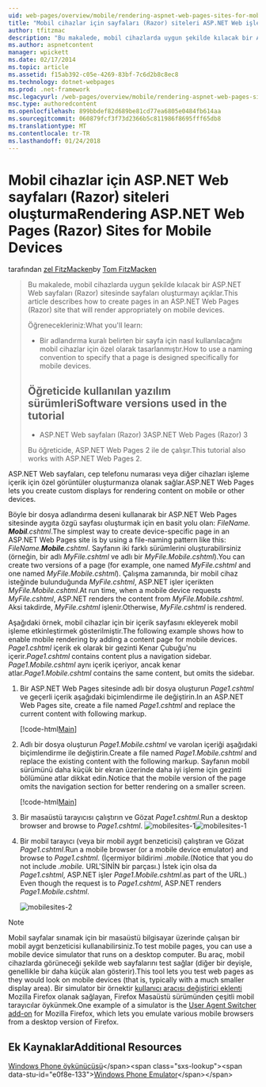 ```yaml
---
uid: web-pages/overview/mobile/rendering-aspnet-web-pages-sites-for-mobile-devices
title: "Mobil cihazlar için sayfaları (Razor) siteleri ASP.NET Web işleme | Microsoft Docs"
author: tfitzmac
description: "Bu makalede, mobil cihazlarda uygun şekilde kılacak bir ASP.NET Web sayfaları (Razor) sitesinde sayfaları oluşturmayı açıklar. Öğrenecekleriniz: size nasıl..."
ms.author: aspnetcontent
manager: wpickett
ms.date: 02/17/2014
ms.topic: article
ms.assetid: f15ab392-c05e-4269-83bf-7c6d2b8c8ec8
ms.technology: dotnet-webpages
ms.prod: .net-framework
msc.legacyurl: /web-pages/overview/mobile/rendering-aspnet-web-pages-sites-for-mobile-devices
msc.type: authoredcontent
ms.openlocfilehash: 899bbdef82d689be81cd77ea6805e0484fb614aa
ms.sourcegitcommit: 060879fcf3f73d2366b5c811986f8695fff65db8
ms.translationtype: MT
ms.contentlocale: tr-TR
ms.lasthandoff: 01/24/2018
---
```

<a name="rendering-aspnet-web-pages-razor-sites-for-mobile-devices"></a><span data-ttu-id="e0f8e-104">Mobil cihazlar için ASP.NET Web sayfaları (Razor) siteleri oluşturma</span><span class="sxs-lookup"><span data-stu-id="e0f8e-104">Rendering ASP.NET Web Pages (Razor) Sites for Mobile Devices</span></span>
====================
<span data-ttu-id="e0f8e-105">tarafından [zel FitzMacken](https://github.com/tfitzmac)</span><span class="sxs-lookup"><span data-stu-id="e0f8e-105">by [Tom FitzMacken](https://github.com/tfitzmac)</span></span>

> <span data-ttu-id="e0f8e-106">Bu makalede, mobil cihazlarda uygun şekilde kılacak bir ASP.NET Web sayfaları (Razor) sitesinde sayfaları oluşturmayı açıklar.</span><span class="sxs-lookup"><span data-stu-id="e0f8e-106">This article describes how to create pages in an ASP.NET Web Pages (Razor) site that will render appropriately on mobile devices.</span></span>
> 
> <span data-ttu-id="e0f8e-107">Öğrenecekleriniz:</span><span class="sxs-lookup"><span data-stu-id="e0f8e-107">What you'll learn:</span></span>
> 
> - <span data-ttu-id="e0f8e-108">Bir adlandırma kuralı belirten bir sayfa için nasıl kullanılacağını mobil cihazlar için özel olarak tasarlanmıştır.</span><span class="sxs-lookup"><span data-stu-id="e0f8e-108">How to use a naming convention to specify that a page is designed specifically for mobile devices.</span></span>
>   
> 
> ## <a name="software-versions-used-in-the-tutorial"></a><span data-ttu-id="e0f8e-109">Öğreticide kullanılan yazılım sürümleri</span><span class="sxs-lookup"><span data-stu-id="e0f8e-109">Software versions used in the tutorial</span></span>
> 
> 
> - <span data-ttu-id="e0f8e-110">ASP.NET Web sayfaları (Razor) 3</span><span class="sxs-lookup"><span data-stu-id="e0f8e-110">ASP.NET Web Pages (Razor) 3</span></span>
>   
> 
> <span data-ttu-id="e0f8e-111">Bu öğreticide, ASP.NET Web Pages 2 ile de çalışır.</span><span class="sxs-lookup"><span data-stu-id="e0f8e-111">This tutorial also works with ASP.NET Web Pages 2.</span></span>


<span data-ttu-id="e0f8e-112">ASP.NET Web sayfaları, cep telefonu numarası veya diğer cihazları işleme içerik için özel görüntüler oluşturmanıza olanak sağlar.</span><span class="sxs-lookup"><span data-stu-id="e0f8e-112">ASP.NET Web Pages lets you create custom displays for rendering content on mobile or other devices.</span></span>

<span data-ttu-id="e0f8e-113">Böyle bir dosya adlandırma deseni kullanarak bir ASP.NET Web Pages sitesinde aygıta özgü sayfası oluşturmak için en basit yolu olan: *FileName. **Mobil**.cshtml*.</span><span class="sxs-lookup"><span data-stu-id="e0f8e-113">The simplest way to create device-specific page in an ASP.NET Web Pages site is by using a file-naming pattern like this: *FileName.**Mobile**.cshtml*.</span></span> <span data-ttu-id="e0f8e-114">Sayfanın iki farklı sürümlerini oluşturabilirsiniz (örneğin, bir adlı *MyFile.cshtml* ve adlı bir *MyFile.Mobile.cshtml*).</span><span class="sxs-lookup"><span data-stu-id="e0f8e-114">You can create two versions of a page (for example, one named *MyFile.cshtml* and one named *MyFile.Mobile.cshtml*).</span></span> <span data-ttu-id="e0f8e-115">Çalışma zamanında, bir mobil cihaz isteğinde bulunduğunda *MyFile.cshtml*, ASP.NET işler içerikten *MyFile.Mobile.cshtml*.</span><span class="sxs-lookup"><span data-stu-id="e0f8e-115">At run time, when a mobile device requests *MyFile.cshtml*, ASP.NET renders the content from *MyFile.Mobile.cshtml*.</span></span> <span data-ttu-id="e0f8e-116">Aksi takdirde, *MyFile.cshtml* işlenir.</span><span class="sxs-lookup"><span data-stu-id="e0f8e-116">Otherwise, *MyFile.cshtml* is rendered.</span></span>

<span data-ttu-id="e0f8e-117">Aşağıdaki örnek, mobil cihazlar için bir içerik sayfasını ekleyerek mobil işleme etkinleştirmek gösterilmiştir.</span><span class="sxs-lookup"><span data-stu-id="e0f8e-117">The following example shows how to enable mobile rendering by adding a content page for mobile devices.</span></span> <span data-ttu-id="e0f8e-118">*Page1.cshtml* içerik ek olarak bir gezinti Kenar Çubuğu'nu içerir.</span><span class="sxs-lookup"><span data-stu-id="e0f8e-118">*Page1.cshtml* contains content plus a navigation sidebar.</span></span> <span data-ttu-id="e0f8e-119">*Page1.Mobile.cshtml* aynı içerik içeriyor, ancak kenar atlar.</span><span class="sxs-lookup"><span data-stu-id="e0f8e-119">*Page1.Mobile.cshtml* contains the same content, but omits the sidebar.</span></span>

1. <span data-ttu-id="e0f8e-120">Bir ASP.NET Web Pages sitesinde adlı bir dosya oluşturun *Page1.cshtml* ve geçerli içerik aşağıdaki biçimlendirme ile değiştirin.</span><span class="sxs-lookup"><span data-stu-id="e0f8e-120">In an ASP.NET Web Pages site, create a file named *Page1.cshtml* and replace the current content with following markup.</span></span>

    [!code-html[Main](rendering-aspnet-web-pages-sites-for-mobile-devices/samples/sample1.html)]
2. <span data-ttu-id="e0f8e-121">Adlı bir dosya oluşturun *Page1.Mobile.cshtml* ve varolan içeriği aşağıdaki biçimlendirme ile değiştirin.</span><span class="sxs-lookup"><span data-stu-id="e0f8e-121">Create a file named *Page1.Mobile.cshtml* and replace the existing content with the following markup.</span></span> <span data-ttu-id="e0f8e-122">Sayfanın mobil sürümünü daha küçük bir ekran üzerinde daha iyi işleme için gezinti bölümüne atlar dikkat edin.</span><span class="sxs-lookup"><span data-stu-id="e0f8e-122">Notice that the mobile version of the page omits the navigation section for better rendering on a smaller screen.</span></span>

    [!code-html[Main](rendering-aspnet-web-pages-sites-for-mobile-devices/samples/sample2.html)]
3. <span data-ttu-id="e0f8e-123">Bir masaüstü tarayıcısı çalıştırın ve Gözat *Page1.cshtml*.</span><span class="sxs-lookup"><span data-stu-id="e0f8e-123">Run a desktop browser and browse to *Page1.cshtml*.</span></span> <span data-ttu-id="e0f8e-124">![mobilesites-1](rendering-aspnet-web-pages-sites-for-mobile-devices/_static/image1.png)</span><span class="sxs-lookup"><span data-stu-id="e0f8e-124">![mobilesites-1](rendering-aspnet-web-pages-sites-for-mobile-devices/_static/image1.png)</span></span>
4. <span data-ttu-id="e0f8e-125">Bir mobil tarayıcı (veya bir mobil aygıt benzeticisi) çalıştıran ve Gözat *Page1.cshtml*.</span><span class="sxs-lookup"><span data-stu-id="e0f8e-125">Run a mobile browser (or a mobile device emulator) and browse to *Page1.cshtml*.</span></span> <span data-ttu-id="e0f8e-126">(İçermiyor bildirimi *.mobile.*</span><span class="sxs-lookup"><span data-stu-id="e0f8e-126">(Notice that you do not include *.mobile.*</span></span> <span data-ttu-id="e0f8e-127">URL'SİNİN bir parçası.) İstek için olsa da *Page1.cshtml*, ASP.NET işler *Page1.Mobile.cshtml*.</span><span class="sxs-lookup"><span data-stu-id="e0f8e-127">as part of the URL.) Even though the request is to *Page1.cshtml*, ASP.NET renders *Page1.Mobile.cshtml*.</span></span>

    ![mobilesites-2](rendering-aspnet-web-pages-sites-for-mobile-devices/_static/image2.png)

> [!NOTE]
> <span data-ttu-id="e0f8e-129">Mobil sayfalar sınamak için bir masaüstü bilgisayar üzerinde çalışan bir mobil aygıt benzeticisi kullanabilirsiniz.</span><span class="sxs-lookup"><span data-stu-id="e0f8e-129">To test mobile pages, you can use a mobile device simulator that runs on a desktop computer.</span></span> <span data-ttu-id="e0f8e-130">Bu araç, mobil cihazlarda görüneceği şekilde web sayfalarını test sağlar (diğer bir deyişle, genellikle bir daha küçük alan gösterir).</span><span class="sxs-lookup"><span data-stu-id="e0f8e-130">This tool lets you test web pages as they would look on mobile devices (that is, typically with a much smaller display area).</span></span> <span data-ttu-id="e0f8e-131">Bir simulator bir örnektir [kullanıcı aracısı değiştirici eklenti](http://addons.mozilla.org/firefox/addon/user-agent-switcher/) Mozilla Firefox olanak sağlayan, Firefox Masaüstü sürümünden çeşitli mobil tarayıcılar öykünmek.</span><span class="sxs-lookup"><span data-stu-id="e0f8e-131">One example of a simulator is the [User Agent Switcher add-on](http://addons.mozilla.org/firefox/addon/user-agent-switcher/) for Mozilla Firefox, which lets you emulate various mobile browsers from a desktop version of Firefox.</span></span>


<a id="Additional_Resources"></a>
## <a name="additional-resources"></a><span data-ttu-id="e0f8e-132">Ek Kaynaklar</span><span class="sxs-lookup"><span data-stu-id="e0f8e-132">Additional Resources</span></span>


<span data-ttu-id="e0f8e-133">[Windows Phone öykünücüsü](https://msdn.microsoft.com/library/ff402563(v=VS.92).aspx)</span><span class="sxs-lookup"><span data-stu-id="e0f8e-133">[Windows Phone Emulator](https://msdn.microsoft.com/library/ff402563(v=VS.92).aspx)</span></span>
